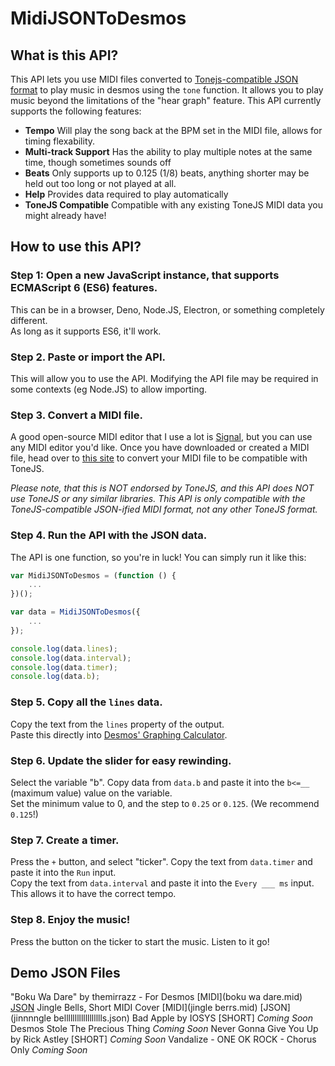 # MidiJSONToDesmos

## What is this API?
This API lets you use MIDI files converted to [Tonejs-compatible JSON format](https://tonejs.github.io/Midi/) to play music in desmos using the `tone` function. It allows you to play music beyond the limitations of the "hear graph" feature. This API currently supports the following features:
* **Tempo** Will play the song back at the BPM set in the MIDI file, allows for timing flexability.
* **Multi-track Support** Has the ability to play multiple notes at the same time, though sometimes sounds off
* **Beats** Only supports up to 0.125 (1/8) beats, anything shorter may be held out too long or not played at all.
* **Help** Provides data required to play automatically
* **ToneJS Compatible** Compatible with any existing ToneJS MIDI data you might already have!

## How to use this API?
### Step 1: Open a new JavaScript instance, that supports ECMAScript 6 (ES6) features.
This can be in a browser, Deno, Node.JS, Electron, or something completely different.<br/>
As long as it supports ES6, it'll work.

### Step 2. Paste or import the API.
This will allow you to use the API. Modifying the API file may be required in some contexts (eg Node.JS) to allow importing.

### Step 3. Convert a MIDI file.
A good open-source MIDI editor that I use a lot is [Signal](https://signal.vercel.app), but you can use any MIDI editor you'd like. Once you have downloaded or created a MIDI file, head over to [this site](https://tonejs.github.io/Midi/) to convert your MIDI file to be compatible with ToneJS.

*Please note, that this is NOT endorsed by ToneJS, and this API does NOT use ToneJS or any similar libraries. This API is only compatible with the ToneJS-compatible JSON-ified MIDI format, not any other ToneJS format.*

### Step 4. Run the API with the JSON data.
The API is one function, so you're in luck! You can simply run it like this:
```javascript
var MidiJSONToDesmos = (function () {
    ...
})();

var data = MidiJSONToDesmos({
    ...
});

console.log(data.lines);
console.log(data.interval);
console.log(data.timer);
console.log(data.b);
```

### Step 5. Copy all the `lines` data.
Copy the text from the `lines` property of the output.<br/>
Paste this directly into [Desmos' Graphing Calculator](https://desmos.com/graphing).

### Step 6. Update the slider for easy rewinding.
Select the variable "b". Copy data from `data.b` and paste it into the `b<=__` (maximum value) value on the variable.<br/>
Set the minimum value to 0, and the step to `0.25` or `0.125`. (We recommend `0.125`!)

### Step 7. Create a timer.
Press the `+` button, and select "ticker". Copy the text from `data.timer` and paste it into the `Run` input.<br/>
Copy the text from `data.interval` and paste it into the `Every ___ ms` input. This allows it to have the correct tempo.

### Step 8. Enjoy the music!
Press the button on the ticker to start the music. Listen to it go!

## Demo JSON Files
"Boku Wa Dare" by themirrazz - For Desmos [MIDI](boku wa dare.mid) [JSON](boku-wa-dare.json)
Jingle Bells, Short MIDI Cover [MIDI](jingle berrs.mid) [JSON](jinnnngle belllllllllllllllllls.json)
Bad Apple by IOSYS [SHORT] *Coming Soon*
Desmos Stole The Precious Thing *Coming Soon*
Never Gonna Give You Up by Rick Astley [SHORT] *Coming Soon*
Vandalize - ONE OK ROCK - Chorus Only *Coming Soon*
